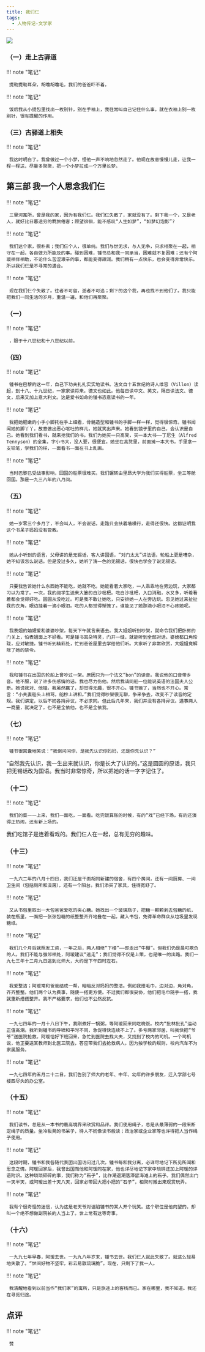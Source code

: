 ```yaml
---
title: 我们仨
tags:
  - 人物传记-文学家
---
```


![](https://wfqqreader-1252317822.image.myqcloud.com/cover/626/858626/s_858626.jpg)


### （一）走上古驿道




!!! note "笔记"

	 提勒提勒耳朵，胡噜胡噜毛，我们的爸爸吓不着。 


!!! note "笔记"

	 饭后我从小提包里找出一枚别针，别在手袖上，我往常叫自己记住什么事，就在衣袖上别一枚别针，很有提醒的作用。
 


### （三）古驿道上相失




!!! note "笔记"

	 我这时明白了。我曾做过一个小梦，怪他一声不响地忽然走了。他现在故意慢慢儿走，让我一程一程送，尽量多聚聚，把一个小梦拉成一个万里长梦。
 


## 第三部 我一个人思念我们仨




!!! note "笔记"

	 三里河寓所，曾是我的家，因为有我们仨。我们仨失散了，家就没有了。剩下我一个，又是老人，就好比日暮途穷的羁旅倦客；顾望徘徊，能不感叹“人生如梦”，“如梦幻泡影”?
 


!!! note "笔记"

	 我们这个家，很朴素；我们仨个人，很单纯。我们与世无求，与人无争，只求相聚在一起，相守在一起，各自做力所能及的事。碰到困难，锺书总和我一同承当，困难就不复困难；还有个阿瑗相伴相助，不论什么苦涩艰辛的事，都能变得甜润。我们稍有一点快乐，也会变得非常快乐。所以我们仨是不寻常的遇合。
 


!!! note "笔记"

	 现在我们仨个失散了。往者不可留，逝者不可追；剩下的这个我，再也找不到他们了。我只能把我们一同生活的岁月，重温一遍，和他们再聚聚。
 


### （一）




!!! note "笔记"

	 ，限于十八世纪和十八世纪以前。 


### （四）




!!! note "笔记"

	 锺书在巴黎的这一年，自己下功夫扎扎实实地读书。法文自十五世纪的诗人维容（Villon）读起，到十八、十九世纪，一家家读将来。德文也如此。他每日读中文、英文，隔日读法文、德文，后来又加上意大利文。这是爱书如命的锺书恣意读书的一年。 


!!! note "笔记"

	 我把她肥嫩的小手小脚托在手上细看，骨骼造型和锺书的手脚一样一样，觉得很惊奇。锺书闻闻她的脚丫丫，故意做出恶心呕吐的样儿，她就笑出声来。她看到镜子里的自己，会认识是自己。她看到我们看书，就来抢我们的书。我们为她买一只高凳，买一本大书——丁尼生（Alfred Tennyson）的全集，字小书大，没人要，很便宜。她坐在高凳里，前面摊一本大书，手里拿一支铅笔，学我们的样，一面看书一面在书上乱画。
 


!!! note "笔记"

	 当时巴黎已受战事影响，回国的船票很难买。我们辗转由里昂大学为我们买得船票，坐三等舱回国。那是一九三八年的八月间。
 


### （五）




!!! note "笔记"

	 她一岁零三个多月了，不会叫人，不会说话，走路只会扶着墙横行，走得还很快。这都证明我这个书呆子妈妈没有管教。
 


!!! note "笔记"

	 她从小听到的语言，父母讲的是无锡话，客人讲国语，“对门太太”讲法语，轮船上更是嘈杂，她不知该怎么说话。但是没过多久，她听了清一色的无锡话，很快也学会了说无锡话。
 


!!! note "笔记"

	 只要我告诉她什么东西她不能吃，她就不吃。她能看着大家吃，一人乖乖地在旁边玩，大家都习以为常了。一次，我的阔学生送来大篓的白沙枇杷。吃白沙枇杷，入口消融，水又多，听着看着都会觉得好吃。圆圆从没吃过。可是我不敢让她吃，只安排她一人在旁边玩。忽见她过来扯扯我的衣角，眼边挂着一滴小眼泪。吃的人都觉得惭愧了。谁能见了她那滴小眼泪不心疼她呢。 


!!! note "笔记"

	 我表姐的妯娌爱和婆婆吵架，每天下午就言来语去。我大姐姐听到吵架，就命令我们把卧房的门关上，怕表姐面上不好看。可是锺书耳朵特灵，门开一缝，就能听到全部对话。婆媳都口角玲珑，应对敏捷。锺书听到精彩处，忙到爸爸屋里去学给他们听。大家听了非常欣赏，大姐姐竟解除了她的禁令。
 


!!! note "笔记"

	 我和锺书在出国的轮船上曾吵过一架。原因只为一个法文“bon”的读音。我说他的口音带乡音。他不服，说了许多伤感情的话。我也尽力伤他。然后我请同船一位能说英语的法国夫人公断。她说我对、他错。我虽然赢了，却觉得无趣，很不开心。锺书输了，当然也不开心。常言：“小夫妻船头上相骂，船杪上讲和。”我们觉得吵架很无聊，争来争去，改变不了读音的定规。我们讲定，以后不妨各持异议，不必求同。但此后几年来，我们并没有各持异议。遇事两人一商量，就决定了，也不是全依他，也不是全依我。 


### （七）




!!! note "笔记"

	 锺书很窝囊地笑说：“我倒问问你，是我先认识你妈妈，还是你先认识？”
“自然我先认识，我一生出来就认识，你是长大了认识的。”这是圆圆的原话，我只把无锡话改为国语。我当时非常惊奇，所以把她的话一字字记住了。
 


### （十二）




!!! note "笔记"

	 我们的菜一一上来，我们一面吃，一面看。吃完饭算账的时候，有的“戏”已经下场，有的还演得正热闹，还有新上场的。
我们吃馆子是连着看戏的。我们仨人在一起，总有无穷的趣味。
 


### （十三）




!!! note "笔记"

	 一九六二年的八月十四日，我们迁居干面胡同新建的宿舍，有四个房间，还有一间厨房、一间卫生间（包括厕所和澡房），还有一个阳台。我们添买了家具，住得宽舒了。
 


!!! note "笔记"

	 又从书包里取出一大包爸爸爱吃的夹心糖。她找出一个玻璃瓶子，把糖一颗颗剥去包糖的纸，装在瓶里，一面把一张张包糖的纸整整齐齐地叠在一起，藏入书包，免得革命群众从垃圾里发现糖纸。 


!!! note "笔记"

	 我们几个月后就照发工资，一年之后，两人相继“下楼”——即走出“牛棚”。但我们仍是最可欺负的人。我们不能与强邻相处，阿瑗建议“逃走”；我们觉得不仅是上策，也是唯一的出路。我们一九七三年十二月九日逃到北师大，大约是下午四时左右。
 


!!! note "笔记"

	 我爱整洁；阿瑗常和爸爸结成一帮，暗暗反对妈妈的整洁。例如我搭毛巾，边对边，角对角，齐齐整整。他们两个认为费事，随便一搭更方便。不过我们都很妥协，他们把毛巾随手一搭，我就重新搭搭整齐。我不严格要求，他们也不公然反抗。
 


!!! note "笔记"

	 一九七四年的一月十八日下午，我刚煮好一锅粥，等阿瑗回来同吃晚饭。校内“批林批孔”运动正值高潮。我听到锺书的呼啸和平时不同，急促得快连续不上了。多亏两家邻居，叫我快把“爷爷”送医院抢救。阿瑗恰好下班回来，急忙到医院去找大夫，又找到了校内的司机。一个司机说，他正要送某教师到北医三院去，答应带我们去抢救病人。因为按学校的规则，校内汽车不为家属服务。
 


!!! note "笔记"

	 一九七四年的五月二十二日，我们告别了师大的老年、中年、幼年的许多朋友，迁入学部七号楼西尽头的办公室。
 


### （十五）




!!! note "笔记"

	 我们读书，总是从一本书的最高境界来欣赏和品评。我们使用绳子，总是从最薄弱的一段来断定绳子的质量。坐冷板凳的书呆子，待人不妨像读书般读；政治家或企业家等也许得把人当作绳子使用。 


!!! note "笔记"

	 这段时期，锺书和我各随代表团出国访问过几次。锺书每和我分离，必详尽地记下所见所闻和思念之情。阿瑗回家后，我曾出国而他和阿瑗同在家，他也详尽地记下家中琐碎还加上阿瑗的评语附识。这种琐琐碎碎的事，我们称为“石子”，比作潮退潮落滞留海滩上的石子。我们偶然出门一天半天，或阿瑗出差十天八天，回家必带回大把小把的“石子”，相聚时搬出来观赏玩弄。 


!!! note "笔记"

	 我有个很奇怪的迷信，认为这是老天爷对诬陷锺书的某人开个玩笑。这个职位是他向望的，却叫一个绝不想做副院长的人当上了。世上常有这等奇事。
 


### （十六）




!!! note "笔记"

	 一九九七年早春，阿瑗去世。一九九八年岁末，锺书去世。我们仨人就此失散了。就这么轻易地失散了。“世间好物不坚牢，彩云易散琉璃脆”。现在，只剩下了我一人。
 


!!! note "笔记"

	 我清醒地看到以前当作“我们家”的寓所，只是旅途上的客栈而已。家在哪里，我不知道。我还在寻觅归途。
 


## 点评




!!! note "笔记"

	 赞
 


